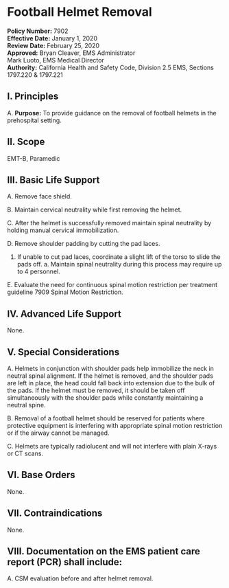 # Football Helmet Removal

**Policy Number:** 7902  
**Effective Date:** January 1, 2020  
**Review Date:** February 25, 2020  
**Approved:** Bryan Cleaver, EMS Administrator  
Mark Luoto, EMS Medical Director  
**Authority:** California Health and Safety Code, Division 2.5 EMS, Sections 1797.220 & 1797.221

## I. Principles

A. **Purpose:** To provide guidance on the removal of football helmets in the prehospital setting.

## II. Scope

EMT-B, Paramedic

## III. Basic Life Support

A. Remove face shield.

B. Maintain cervical neutrality while first removing the helmet.

C. After the helmet is successfully removed maintain spinal neutrality by holding manual cervical immobilization.

D. Remove shoulder padding by cutting the pad laces.
1. If unable to cut pad laces, coordinate a slight lift of the torso to slide the pads off.
   a. Maintain spinal neutrality during this process may require up to 4 personnel.

E. Evaluate the need for continuous spinal motion restriction per treatment guideline 7909 Spinal Motion Restriction.

## IV. Advanced Life Support

None.

## V. Special Considerations

A. Helmets in conjunction with shoulder pads help immobilize the neck in neutral spinal alignment. If the helmet is removed, and the shoulder pads are left in place, the head could fall back into extension due to the bulk of the pads. If the helmet must be removed, it should be taken off simultaneously with the shoulder pads while constantly maintaining a neutral spine.

B. Removal of a football helmet should be reserved for patients where protective equipment is interfering with appropriate spinal motion restriction or if the airway cannot be managed.

C. Helmets are typically radiolucent and will not interfere with plain X-rays or CT scans.

## VI. Base Orders

None.

## VII. Contraindications

None.

## VIII. Documentation on the EMS patient care report (PCR) shall include:

A. CSM evaluation before and after helmet removal.

